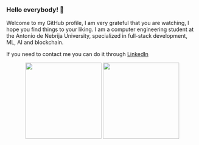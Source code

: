 ### Hello everybody! 👋

 Welcome to my GitHub profile, I am very grateful that you are watching, I hope you find things to your liking.
I am a computer engineering student at the Antonio de Nebrija University, specialized in full-stack development, ML, AI and blockchain.

If you need to contact me you can do it through [LinkedIn](https://www.linkedin.com/in/fernando-murua-alcazar/)

<p align=center>
  <img height=200 align="center" src="https://github-readme-stats.vercel.app/api/top-langs/?username=Fernando2706&layout=compact">
  <img height=200 align="center" src="https://github-readme-stats.vercel.app/api?username=Fernando2706&show_icons=true&theme=dracula" />
</p>

<!--
**Fernando2706/Fernando2706** is a ✨ _special_ ✨ repository because its `README.md` (this file) appears on your GitHub profile.

Here are some ideas to get you started:

- 🔭 I’m currently working on ...
- 🌱 I’m currently learning ...
- 👯 I’m looking to collaborate on ...
- 🤔 I’m looking for help with ...
- 💬 Ask me about ...
- 📫 How to reach me: ...
- 😄 Pronouns: ...
- ⚡ Fun fact: ...
-->
